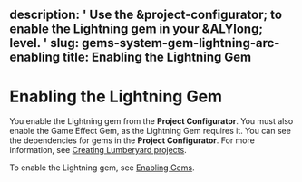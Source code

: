 description: ' Use the &project-configurator; to enable the Lightning gem in your
  &ALYlong; level. '
slug: gems-system-gem-lightning-arc-enabling
title: Enabling the Lightning Gem
---
# Enabling the Lightning Gem<a name="gems-system-gem-lightning-arc-enabling"></a>

You enable the Lightning gem from the **Project Configurator**\. You must also enable the Game Effect Gem, as the Lightning Gem requires it\. You can see the dependencies for gems in the **Project Configurator**\. For more information, see [Creating Lumberyard projects](configurator-intro.md)\.

To enable the Lightning gem, see [Enabling Gems](gems-system-using-project-configurator.md)\.